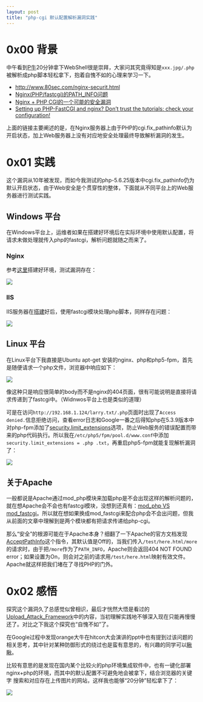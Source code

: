 ```yaml
---
layout: post
title: "php-cgi 默认配置解析漏洞实践"
---
```


# 0x00 背景

中午看到[P牛](https://www.leavesongs.com/)20分钟拿下WebShell很是崇拜，大家问其究竟得知是`xxx.jpg/.php`被解析成php脚本轻松拿下，抱着自愧不如的心理来学习一下。

<!-- more -->

* <http://www.80sec.com/nginx-securit.html>
* [Nginx(PHP/fastcgi)的PATH_INFO问题](http://www.laruence.com/2009/11/13/1138.html)
* [Nginx + PHP CGI的一个可能的安全漏洞](http://www.laruence.com/2010/05/20/1495.html)
* [Setting up PHP-FastCGI and nginx? Don’t trust the tutorials: check your configuration!](https://nealpoole.com/blog/2011/04/setting-up-php-fastcgi-and-nginx-dont-trust-the-tutorials-check-your-configuration/)

上面的链接主要阐述的是，在Nginx服务器上由于PHP的cgi.fix_pathinfo默认为开启状态，加上Web服务器上没有对应地安全处理最终导致解析漏洞的发生。

# 0x01 实践

这个漏洞从10年被发现，而如今我测试的php-5.6.25版本中cgi.fix_pathinfo仍为默认开启状态，由于Web安全是个贯穿性的整体，下面就从不同平台上的Web服务器进行测试实践。

## Windows 平台

在Windows平台上，运维者如果在搭建好环境后在实际环境中使用默认配置，将请求未做处理就传入php的fastcgi，解析问题就随之而来了。

### Nginx

参考[这里](http://blog.qiji.tech/archives/3092)搭建好环境，测试漏洞存在：

![][1]

### IIS

IIS服务器在[搭建](http://www.cnblogs.com/haocool/archive/2012/10/14/windows-8-iis-to-configure-php-runtime-environment.html)好后，使用fastcgi模块处理php脚本，同样存在问题：

![][2]

## Linux 平台

在Linux平台下我直接是Ubuntu apt-get 安装的nginx、php和php5-fpm，首先是随便请求一个php文件，浏览器中响应如下：

![][3]

像这种只是响应很简单的body而不是nginx的404页面，很有可能说明是直接将请求传递到了fastcgi中。（Widnwos平台上也是类似的道理）

可是在访问`http://192.168.1.124/larry.txt/.php`页面时出现了`Access denied.`信息拒绝访问，查看error日志和Google一番之后得知php在5.3.9版本中对php-fpm添加了[security.limit_extensions](https://bugs.php.net/bug.php?id=55181)选项，防止Web服务的错误配置而带来的php代码执行。所以我在`/etc/php5/fpm/pool.d/www.conf`中添加`security.limit_extensions = .php .txt`，再重启php5-fpm就能复现解析漏洞了：

![][4]

## 关于Apache

一般都说是Apache通过mod_php模块来加载php是不会出现这样的解析问题的，就在想Apache会不会也有fastcgi模块，没想到还真有：[mod_php VS mod_fastcgi](http://wenku.baidu.com/view/887de969561252d380eb6e92.html)。所以就在想如果换成mod_fastcgi来配合php会不会出问题，但我从前面的文章中理解到是两个模块都有把请求传递给php-cgi。

那么“安全”的根源可能在于Apache本身？细翻了一下Apache的官方文档发现[AcceptPathInfo](https://httpd.apache.org/docs/2.4/mod/core.html#acceptpathinfo)这个指令，其默认值是Off的，当我们传入`/test/here.html/more`的请求时，由于把`/more`作为了`PATH_INFO`，Apache则会返回404 NOT FOUND error；如果设置为On，则会对之前的请求用`/test/here.html`映射有效文件。Apache就这样把我们堵在了寻找PHP的门外。

# 0x02 感悟

探究这个漏洞久了总感觉似曾相识，最后才恍然大悟是看过的[Upload_Attack_Framework](http://172.16.24.178/www.owasp.org.cn/OWASP_Training/Upload_Attack_Framework.pdf)中的内容，当初理解实践地不够深入现在只能再慢慢还了。对比之下我这个探究也“自愧不如”了。

在Google过程中发现orange大牛在hitcon大会演讲的ppt中也有提到过该问题的相关思考，其中针对某种防御形式的绕过也是蛮有意思的，有兴趣的同学可以[瞅瞅](https://hitcon.org/2015/CMT/download/day1-c-r0.pdf)。

比较有意思的是发现在国内某个比较火的php环境集成软件中，也有一键化部署nginx+php的环境，而其中的默认配置不可避免地会被拿下，结合浏览器的关键字
搜索和对应存在上传图片的网站，这样我也能够“20分钟”轻松拿下了：

![][5]

[1]: http://ojyzyrhpd.bkt.clouddn.com/2017/02/16/1.jpg
[2]: http://ojyzyrhpd.bkt.clouddn.com/2017/02/16/2.jpg
[3]: http://ojyzyrhpd.bkt.clouddn.com/2017/02/16/3.jpg
[4]: http://ojyzyrhpd.bkt.clouddn.com/2017/02/16/4.jpg
[5]: http://ojyzyrhpd.bkt.clouddn.com/2017/02/16/5.jpg
